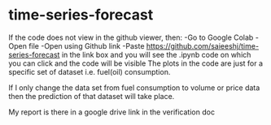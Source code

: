 # time-series-forecast

If the code does not view in the github viewer, then:
-Go to Google Colab
-Open file
-Open using Github link
-Paste https://github.com/saieeshj/time-series-forecast in the link box and you will see the .ipynb code on which you can click and the code will be visible
The plots in the code are just for a specific set of dataset i.e. fuel(oil) consumption.

If I only change the data set from fuel consumption to volume or price data then the prediction of that dataset will take place.

My report is there in a google drive link in the verification doc
